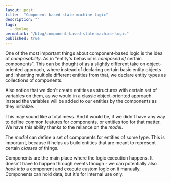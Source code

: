 ```yaml
---
layout: post
title:  "Component-based state machine logic"
description: ""
tags:
  - devlog
permalink: "/blog/component-based-state-machine-logic"
published: true
---
```


<meta property="og:image" content="https://images.unsplash.com/photo-1580432522609-d073f3f4b4f9?ixlib=rb-1.2.1&ixid=eyJhcHBfaWQiOjEyMDd9&auto=format&fit=crop&w=530&h=300&q=80"/>



One of the most important things about component-based logic is the idea of *composability*. As in "entity's behavior is *composed of* certain components". This can be thought of as a slightly different take on object-oriented approach, where instead of declaring certain basic entity objects and inheriting multiple different entities from that, we declare entity types as collections of components.

Also notice that we don't create entities as structures with certain set of variables on them, as we would in a classic object-oriented approach. Instead the variables will be added to our entities by the components as they initialize.

This may sound like a total mess. And it would be, if we didn't have any way to define common features for components, or entities too for that matter. We have this ability thanks to the reliance on the *model*.

The *model* can define a set of components for entities of some type. This is important, because it helps us build entities that are meant to represent certain *classes* of things.


Components are the main place where the logic execution happens. It doesn't have to happen through events though - we can potentially also *hook into* a component and execute custom logic on it manually. Components can hold data, but it's for internal use only.
